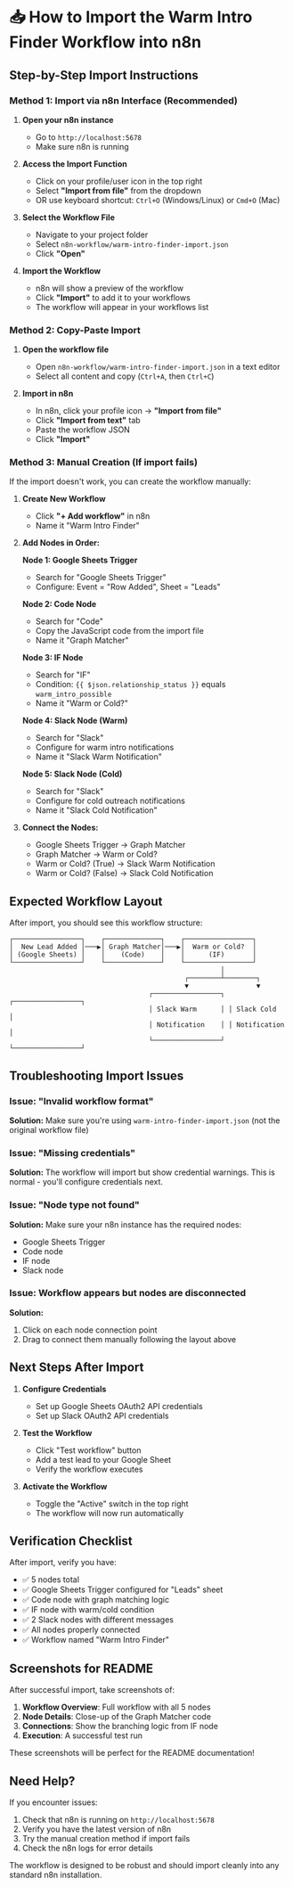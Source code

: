 # 📥 How to Import the Warm Intro Finder Workflow into n8n

## Step-by-Step Import Instructions

### Method 1: Import via n8n Interface (Recommended)

1. **Open your n8n instance**
   - Go to `http://localhost:5678`
   - Make sure n8n is running

2. **Access the Import Function**
   - Click on your profile/user icon in the top right
   - Select **"Import from file"** from the dropdown
   - OR use keyboard shortcut: `Ctrl+O` (Windows/Linux) or `Cmd+O` (Mac)

3. **Select the Workflow File**
   - Navigate to your project folder
   - Select `n8n-workflow/warm-intro-finder-import.json`
   - Click **"Open"**

4. **Import the Workflow**
   - n8n will show a preview of the workflow
   - Click **"Import"** to add it to your workflows
   - The workflow will appear in your workflows list

### Method 2: Copy-Paste Import

1. **Open the workflow file**
   - Open `n8n-workflow/warm-intro-finder-import.json` in a text editor
   - Select all content and copy (`Ctrl+A`, then `Ctrl+C`)

2. **Import in n8n**
   - In n8n, click your profile icon → **"Import from file"**
   - Click **"Import from text"** tab
   - Paste the workflow JSON
   - Click **"Import"**

### Method 3: Manual Creation (If import fails)

If the import doesn't work, you can create the workflow manually:

1. **Create New Workflow**
   - Click **"+ Add workflow"** in n8n
   - Name it "Warm Intro Finder"

2. **Add Nodes in Order:**

   **Node 1: Google Sheets Trigger**
   - Search for "Google Sheets Trigger"
   - Configure: Event = "Row Added", Sheet = "Leads"

   **Node 2: Code Node**
   - Search for "Code"
   - Copy the JavaScript code from the import file
   - Name it "Graph Matcher"

   **Node 3: IF Node**
   - Search for "IF"
   - Condition: `{{ $json.relationship_status }}` equals `warm_intro_possible`
   - Name it "Warm or Cold?"

   **Node 4: Slack Node (Warm)**
   - Search for "Slack"
   - Configure for warm intro notifications
   - Name it "Slack Warm Notification"

   **Node 5: Slack Node (Cold)**
   - Search for "Slack"
   - Configure for cold outreach notifications
   - Name it "Slack Cold Notification"

3. **Connect the Nodes:**
   - Google Sheets Trigger → Graph Matcher
   - Graph Matcher → Warm or Cold?
   - Warm or Cold? (True) → Slack Warm Notification
   - Warm or Cold? (False) → Slack Cold Notification

## Expected Workflow Layout

After import, you should see this workflow structure:

```
┌─────────────────┐    ┌──────────────┐    ┌─────────────────┐
│  New Lead Added │───▶│ Graph Matcher│───▶│  Warm or Cold?  │
│ (Google Sheets) │    │    (Code)    │    │      (IF)       │
└─────────────────┘    └──────────────┘    └─────────────────┘
                                                     │
                                            ┌────────┴────────┐
                                            ▼                 ▼
                                   ┌─────────────────┐ ┌─────────────────┐
                                   │ Slack Warm      │ │ Slack Cold      │
                                   │ Notification    │ │ Notification    │
                                   └─────────────────┘ └─────────────────┘
```

## Troubleshooting Import Issues

### Issue: "Invalid workflow format"
**Solution:** Make sure you're using `warm-intro-finder-import.json` (not the original workflow file)

### Issue: "Missing credentials"
**Solution:** The workflow will import but show credential warnings. This is normal - you'll configure credentials next.

### Issue: "Node type not found"
**Solution:** Make sure your n8n instance has the required nodes:
- Google Sheets Trigger
- Code node
- IF node  
- Slack node

### Issue: Workflow appears but nodes are disconnected
**Solution:** 
1. Click on each node connection point
2. Drag to connect them manually following the layout above

## Next Steps After Import

1. **Configure Credentials**
   - Set up Google Sheets OAuth2 API credentials
   - Set up Slack OAuth2 API credentials

2. **Test the Workflow**
   - Click "Test workflow" button
   - Add a test lead to your Google Sheet
   - Verify the workflow executes

3. **Activate the Workflow**
   - Toggle the "Active" switch in the top right
   - The workflow will now run automatically

## Verification Checklist

After import, verify you have:
- ✅ 5 nodes total
- ✅ Google Sheets Trigger configured for "Leads" sheet
- ✅ Code node with graph matching logic
- ✅ IF node with warm/cold condition
- ✅ 2 Slack nodes with different messages
- ✅ All nodes properly connected
- ✅ Workflow named "Warm Intro Finder"

## Screenshots for README

After successful import, take screenshots of:
1. **Workflow Overview**: Full workflow with all 5 nodes
2. **Node Details**: Close-up of the Graph Matcher code
3. **Connections**: Show the branching logic from IF node
4. **Execution**: A successful test run

These screenshots will be perfect for the README documentation!

## Need Help?

If you encounter issues:
1. Check that n8n is running on `http://localhost:5678`
2. Verify you have the latest version of n8n
3. Try the manual creation method if import fails
4. Check the n8n logs for error details

The workflow is designed to be robust and should import cleanly into any standard n8n installation.
